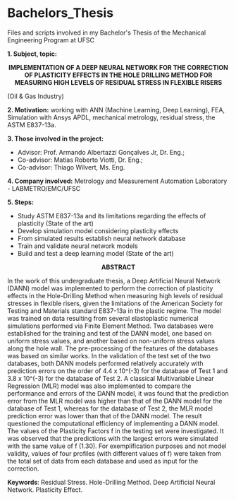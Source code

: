 # Bachelors_Thesis
Files and scripts involved in my Bachelor's Thesis of the Mechanical Engineering Program at UFSC


**1. Subject, topic:** 

<p align="center">
  <strong>IMPLEMENTATION OF A DEEP NEURAL NETWORK FOR THE CORRECTION OF PLASTICITY EFFECTS IN THE HOLE DRILLING METHOD FOR MEASURING HIGH LEVELS OF RESIDUAL STRESS IN FLEXIBLE RISERS </strong>
</p>

(Oil & Gas Industry)

**2. Motivation:**  working with ANN (Machine Learning, Deep Learning), FEA, Simulation with Ansys APDL, mechanical metrology, residual stress, the ASTM E837-13a.

**3. Those involved in the project:** 

- Advisor:    Prof. Armando Albertazzi Gonçalves Jr, Dr. Eng.; 
- Co-advisor: Matias Roberto Viotti, Dr. Eng.; 
- Co-advisor: Thiago Wilvert, Ms. Eng.

**4. Company involved:** Metrology and Measurement Automation Laboratory - LABMETRO/EMC/UFSC

**5. Steps:**

  - Study ASTM E837-13a and its limitations regarding the effects of plasticity (State of the art)
  - Develop simulation model considering plasticity effects
  - From simulated results establish neural network database
  - Train and validate neural network models 
  - Build and test a deep learning model (State of the art) 

<p align="center">
  <strong> ABSTRACT </strong>
</p>

  In the work of this undergraduate thesis, a Deep Artificial Neural Network (DANN) model was implemented to perform the correction of plasticity effects in the Hole-Drilling Method when measuring high levels of residual stresses in flexible risers, given the limitations of the American Society for Testing and Materials standard E837-13a in the plastic regime. The model was trained on data resulting from several elastoplastic numerical simulations performed via Finite Element Method. Two databases were established for the training and test of the DANN model, one based on uniform stress values, and another based on non-uniform stress values along the hole wall. The pre-processing of the features of the databases was based on similar works. In the validation of the test set of the two databases, both DANN models performed relatively accurately with prediction errors on the order of 4.4 x 10^(-3) for the database of Test 1 and 3.8 x 10^(-3) for the database of Test 2. A classical Multivariable Linear Regression (MLR) model was also implemented to compare the performance and errors of the DANN model, it was found that the prediction error from the MLR model was higher than that of the DANN model for the database of Test 1, whereas for the database of Test 2, the MLR model prediction error was lower than that of the DANN model. The result questioned the computational efficiency of implementing a DANN model. The values of the Plasticity Factors f in the testing set were investigated. It was observed that the predictions with the largest errors were simulated with the same value of f (1.30). For exemplification purposes and not model validity, values of four profiles (with different values of f) were taken from the total set of data from each database and used as input for the correction.


**Keywords**: Residual Stress. Hole-Drilling Method. Deep Artificial Neural Network. Plasticity Effect.


